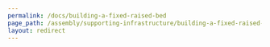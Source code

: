 ```yaml
---
permalink: /docs/building-a-fixed-raised-bed
page_path: /assembly/supporting-infrastructure/building-a-fixed-raised-bed
layout: redirect
---
```

